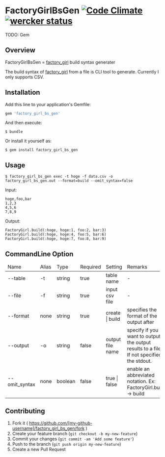 # FactoryGirlBsGen [![Code Climate](https://codeclimate.com/github/fukuiretu/factory_girl_bs_gen/badges/gpa.svg)](https://codeclimate.com/github/fukuiretu/factory_girl_bs_gen) [![wercker status](https://app.wercker.com/status/dface65b15dd77718d9422920db079a0/s "wercker status")](https://app.wercker.com/project/bykey/dface65b15dd77718d9422920db079a0)
TODO: Gem


## Overview

FactoryGirlBsGen = [factory_girl](https://github.com/thoughtbot/factory_girl) build syntax generater

The build syntax of [factory_girl](https://github.com/thoughtbot/factory_girl) from a file is CLI tool to generate.
Currently I only supports CSV.



## Installation

Add this line to your application's Gemfile:

```ruby
gem 'factory_girl_bs_gen'
```

And then execute:

    $ bundle

Or install it yourself as:

    $ gem install factory_girl_bs_gen



## Usage

```
$ factory_girl_bs_gen exec -t hoge -f data.csv -o factory_girl_bs_gen.out --format=build --omit_syntax=false
```

Input:
```csv:sample.csv
hoge,foo,bar
1,2,3
4,5,6
7,8,9
```

Output:
```
FactoryGirl.build(:hoge, hoge:1, foo:2, bar:3)
FactoryGirl.build(:hoge, hoge:4, foo:5, bar:6)
FactoryGirl.build(:hoge, hoge:7, foo:8, bar:9)
```



## CommandLine Option
<table>
  <thead>
      <td>Name</td>
      <td>Alias</td>
      <td>Type</td>
      <td>Required</td>
      <td>Setting</td>
      <td>Remarks</td>
  </thead>
  <tbody>
    <tr>
      <td>--table</td>
      <td>-t</td>
      <td>string</td>
      <td>true</td>
      <td>table name</td>
      <td>-</td>
    </tr>
    <tr>
      <td>--file</td>
      <td>-f</td>
      <td>string</td>
      <td>true</td>
      <td>input csv file</td>
      <td>-</td>
    </tr>
    <tr>
      <td>--format</td>
      <td>none</td>
      <td>string</td>
      <td>true</td>
      <td>create | build</td>
      <td>specifies the format of the output after</td>
    </tr>
    <tr>
      <td>--output</td>
      <td>-o</td>
      <td>string</td>
      <td>false</td>
      <td>output file name</td>
      <td>specify if you want to output the output results to a file. If not specified, the stdout.</td>
    </tr>
    <tr>
      <td>--omit_syntax</td>
      <td>none</td>
      <td>boolean</td>
      <td>false</td>
      <td>true | false</td>
      <td>enable an abbreviated notation. Ex: FactoryGirl.build -> build</td>
    </tr>
  </tbody>
</table>



## Contributing

1. Fork it ( https://github.com/[my-github-username]/factory_girl_bs_gen/fork )
2. Create your feature branch (`git checkout -b my-new-feature`)
3. Commit your changes (`git commit -am 'Add some feature'`)
4. Push to the branch (`git push origin my-new-feature`)
5. Create a new Pull Request
